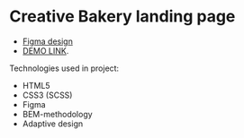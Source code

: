 # Creative Bakery landing page
- [Figma design](https://www.figma.com/file/zIi6yfSpSIV4dnTzwaXSjt/Bakerlab?node-id=0%3A1)
- [DEMO LINK](https://dmytromykoliv.github.io/landing-Creative_Bakery/).

Technologies used in project:

- HTML5
- CSS3 (SCSS)
- Figma
- BEM-methodology
- Adaptive design